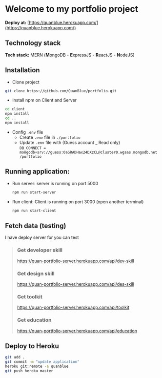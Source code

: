 # Welcome to my portfolio project
**Deploy at:** [https://quanblue.herokuapp.com/](https://quanblue.herokuapp.com/)

## Technology stack
**Tech stack:** MERN (**M**ongoDB - **E**xpressJS - **R**eactJS - **N**odeJS)

## Installation  
- Clone project 
```sh
git clone https://github.com/QuanBlue/portfolio.git
```

- Install npm on Client and Server
```sh
cd client
npm install
cd ..
npm install
```

- Config `.env` file
  - Create `.env` file in `./portfolio`
  - Update `.env` file with (Guess account _ Read only)  
  `DB_CONNECT = mongodb+srv://guess:0aGRADHax24DXzCL@cluster0.wgaas.mongodb.net/portfolio`  
  

## Running application:
  - Run server: server is running on port 5000  
    ```sh
    npm run start-server
    ```
  - Run client: Client is running on port 3000 (open another terminal)
    ```sh
    npm run start-client 
    ```

## Fetch data (testing)
I have deploy server for you can test  
> ### Get developer skill
> https://quan-portfolio-server.herokuapp.com/api/dev-skill
> ### Get design skill
> https://quan-portfolio-server.herokuapp.com/api/des-skill
> ### Get toolkit
> https://quan-portfolio-server.herokuapp.com/api/toolkit
> ### Get education
> https://quan-portfolio-server.herokuapp.com/api/education

## Deploy to Heroku
```sh
git add .
git commit -m "update application"
heroku git:remote -a quanblue
git push heroku master
```



